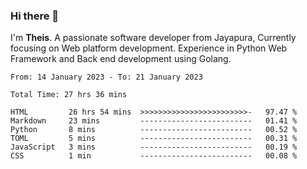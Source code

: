 ### Hi there 👋

I'm <b>Theis</b>. A passionate software developer from Jayapura, Currently focusing on Web platform development. Experience in Python Web Framework and Back end development using Golang.

 
 <!--START_SECTION:waka-->

```text
From: 14 January 2023 - To: 21 January 2023

Total Time: 27 hrs 36 mins

HTML         26 hrs 54 mins  >>>>>>>>>>>>>>>>>>>>>>>>-   97.47 %
Markdown     23 mins         -------------------------   01.41 %
Python       8 mins          -------------------------   00.52 %
TOML         5 mins          -------------------------   00.31 %
JavaScript   3 mins          -------------------------   00.19 %
CSS          1 min           -------------------------   00.08 %
```

<!--END_SECTION:waka-->
